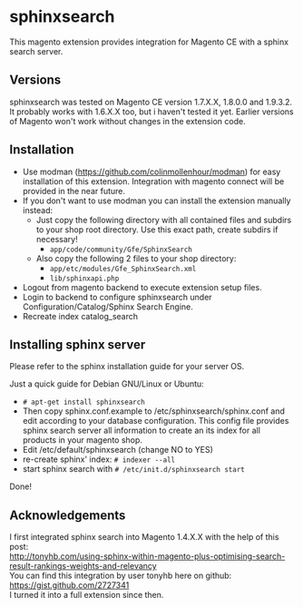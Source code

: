 sphinxsearch
============

This magento extension provides integration for Magento CE with a sphinx search server.

Versions
--------
sphinxsearch was tested on Magento CE version 1.7.X.X, 1.8.0.0 and 1.9.3.2.
It probably works with 1.6.X.X too, but i haven't tested it yet.
Earlier versions of Magento won't work without changes in the extension code. 

Installation
------------
* Use modman (https://github.com/colinmollenhour/modman) for easy installation of this extension.
Integration with magento connect will be provided in the near future.
* If you don't want to use modman you can install the extension manually instead:
  * Just copy the following directory with all contained files and subdirs to your shop root directory. Use this exact path, create subdirs if necessary!
    * `app/code/community/Gfe/SphinxSearch`
  * Also copy the following 2 files to your shop directory:
    * `app/etc/modules/Gfe_SphinxSearch.xml`
    * `lib/sphinxapi.php`
* Logout from magento backend to execute extension setup files.
* Login to backend to configure sphinxsearch under Configuration/Catalog/Sphinx Search Engine.
* Recreate index catalog_search

Installing sphinx server
------------------------
Please refer to the sphinx installation guide for your server OS.

Just a quick guide for Debian GNU/Linux or Ubuntu:

* `# apt-get install sphinxsearch`
* Then copy sphinx.conf.example to /etc/sphinxsearch/sphinx.conf and edit according to your database configuration.
This config file provides sphinx search server all information to create an its index for all products in your magento shop.
* Edit /etc/default/sphinxsearch (change NO to YES)
* re-create sphinx' index: `# indexer --all`
* start sphinx search with `# /etc/init.d/sphinxsearch start`

Done!

Acknowledgements
----------------
I first integrated sphinx search into Magento 1.4.X.X with the help of this post:  
http://tonyhb.com/using-sphinx-within-magento-plus-optimising-search-result-rankings-weights-and-relevancy  
You can find this integration by user tonyhb here on github:  
https://gist.github.com/2727341  
I turned it into a full extension since then.

